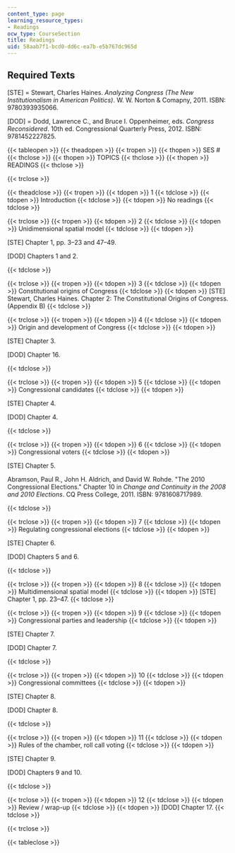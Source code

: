 ```yaml
---
content_type: page
learning_resource_types:
- Readings
ocw_type: CourseSection
title: Readings
uid: 58aab7f1-bcd0-dd6c-ea7b-e5b767dc965d
---
```


Required Texts
--------------

\[STE\] = Stewart, Charles Haines. _Analyzing Congress (The New Institutionalism in American Politics)_. W. W. Norton & Comapny, 2011. ISBN: 9780393935066.

\[DOD\] = Dodd, Lawrence C., and Bruce I. Oppenheimer, eds. _Congress Reconsidered_. 10th ed. Congressional Quarterly Press, 2012. ISBN: 9781452227825.

{{< tableopen >}}
{{< theadopen >}}
{{< tropen >}}
{{< thopen >}}
SES #
{{< thclose >}}
{{< thopen >}}
TOPICS
{{< thclose >}}
{{< thopen >}}
READINGS
{{< thclose >}}

{{< trclose >}}

{{< theadclose >}}
{{< tropen >}}
{{< tdopen >}}
1
{{< tdclose >}}
{{< tdopen >}}
Introduction
{{< tdclose >}}
{{< tdopen >}}
No readings
{{< tdclose >}}

{{< trclose >}}
{{< tropen >}}
{{< tdopen >}}
2
{{< tdclose >}}
{{< tdopen >}}
Unidimensional spatial model
{{< tdclose >}}
{{< tdopen >}}


\[STE\] Chapter 1, pp. 3–23 and 47–49.

\[DOD\] Chapters 1 and 2.


{{< tdclose >}}

{{< trclose >}}
{{< tropen >}}
{{< tdopen >}}
3
{{< tdclose >}}
{{< tdopen >}}
Constitutional origins of Congress
{{< tdclose >}}
{{< tdopen >}}
\[STE\] Stewart, Charles Haines. Chapter 2: The Constitutional Origins of Congress. (Appendix B)
{{< tdclose >}}

{{< trclose >}}
{{< tropen >}}
{{< tdopen >}}
4
{{< tdclose >}}
{{< tdopen >}}
Origin and development of Congress
{{< tdclose >}}
{{< tdopen >}}


\[STE\] Chapter 3.

\[DOD\] Chapter 16.


{{< tdclose >}}

{{< trclose >}}
{{< tropen >}}
{{< tdopen >}}
5
{{< tdclose >}}
{{< tdopen >}}
Congressional candidates
{{< tdclose >}}
{{< tdopen >}}


\[STE\] Chapter 4.

\[DOD\] Chapter 4.


{{< tdclose >}}

{{< trclose >}}
{{< tropen >}}
{{< tdopen >}}
6
{{< tdclose >}}
{{< tdopen >}}
Congressional voters
{{< tdclose >}}
{{< tdopen >}}


\[STE\] Chapter 5.

Abramson, Paul R., John H. Aldrich, and David W. Rohde. "The 2010 Congressional Elections." Chapter 10 in _Change and Continuity in the 2008 and 2010 Elections_. CQ Press College, 2011. ISBN: 9781608717989.


{{< tdclose >}}

{{< trclose >}}
{{< tropen >}}
{{< tdopen >}}
7
{{< tdclose >}}
{{< tdopen >}}
Regulating congressional elections
{{< tdclose >}}
{{< tdopen >}}


\[STE\] Chapter 6.

\[DOD\] Chapters 5 and 6.


{{< tdclose >}}

{{< trclose >}}
{{< tropen >}}
{{< tdopen >}}
8
{{< tdclose >}}
{{< tdopen >}}
Multidimensional spatial model
{{< tdclose >}}
{{< tdopen >}}
\[STE\] Chapter 1, pp. 23–47.
{{< tdclose >}}

{{< trclose >}}
{{< tropen >}}
{{< tdopen >}}
9
{{< tdclose >}}
{{< tdopen >}}
Congressional parties and leadership
{{< tdclose >}}
{{< tdopen >}}


\[STE\] Chapter 7.

\[DOD\] Chapter 7.


{{< tdclose >}}

{{< trclose >}}
{{< tropen >}}
{{< tdopen >}}
10
{{< tdclose >}}
{{< tdopen >}}
Congressional committees
{{< tdclose >}}
{{< tdopen >}}


\[STE\] Chapter 8.

\[DOD\] Chapter 8.


{{< tdclose >}}

{{< trclose >}}
{{< tropen >}}
{{< tdopen >}}
11
{{< tdclose >}}
{{< tdopen >}}
Rules of the chamber, roll call voting
{{< tdclose >}}
{{< tdopen >}}


\[STE\] Chapter 9.

\[DOD\] Chapters 9 and 10.


{{< tdclose >}}

{{< trclose >}}
{{< tropen >}}
{{< tdopen >}}
12
{{< tdclose >}}
{{< tdopen >}}
Review / wrap-up
{{< tdclose >}}
{{< tdopen >}}
\[DOD\] Chapter 17.
{{< tdclose >}}

{{< trclose >}}

{{< tableclose >}}